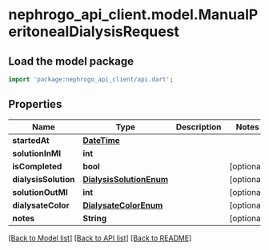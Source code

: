 # nephrogo_api_client.model.ManualPeritonealDialysisRequest

## Load the model package
```dart
import 'package:nephrogo_api_client/api.dart';
```

## Properties
Name | Type | Description | Notes
------------ | ------------- | ------------- | -------------
**startedAt** | [**DateTime**](DateTime.md) |  | 
**solutionInMl** | **int** |  | 
**isCompleted** | **bool** |  | [optional] 
**dialysisSolution** | [**DialysisSolutionEnum**](DialysisSolutionEnum.md) |  | [optional] 
**solutionOutMl** | **int** |  | [optional] 
**dialysateColor** | [**DialysateColorEnum**](DialysateColorEnum.md) |  | [optional] 
**notes** | **String** |  | [optional] 

[[Back to Model list]](../README.md#documentation-for-models) [[Back to API list]](../README.md#documentation-for-api-endpoints) [[Back to README]](../README.md)


